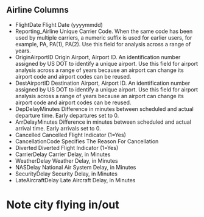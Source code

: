 ## Airline Columns
* FlightDate	Flight Date (yyyymmdd)
* Reporting_Airline	Unique Carrier Code. When the same code has been used by multiple carriers, a numeric suffix is used for earlier users, for example, PA, PA(1), PA(2). Use this field for analysis across a range of years.
* OriginAirportID	Origin Airport, Airport ID. An identification number assigned by US DOT to identify a unique airport. Use this field for airport analysis across a range of years because an airport can change its airport code and airport codes can be reused.
* DestAirportID	Destination Airport, Airport ID. An identification number assigned by US DOT to identify a unique airport. Use this field for airport analysis across a range of years because an airport can change its airport code and airport codes can be reused.
* DepDelayMinutes	Difference in minutes between scheduled and actual departure time. Early departures set to 0.
* ArrDelayMinutes	Difference in minutes between scheduled and actual arrival time. Early arrivals set to 0.
* Cancelled	Cancelled Flight Indicator (1=Yes)
* CancellationCode	Specifies The Reason For Cancellation
* Diverted	Diverted Flight Indicator (1=Yes)		
* CarrierDelay	Carrier Delay, in Minutes
* WeatherDelay	Weather Delay, in Minutes
* NASDelay	National Air System Delay, in Minutes	
* SecurityDelay	Security Delay, in Minutes
* LateAircraftDelay	Late Aircraft Delay, in Minutes

# Note city flying in/out